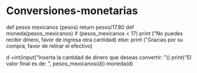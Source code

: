 # Conversiones-monetarias
def pesos mexicanos (pesos)
  return pesos/17.80
def moneda(pesos_mexicanos)
  if (pesos_mexicanos < 17)
  print ("No puedes recibir dinero, favor de ingresa otra cantidad)
  else:
  print ("Gracias por su compra, favor de retirar el efectivo)
  
d =int(input("Inserta la cantidad de dinero que deseas convertir: "))
print("El valor final es de: ", pesos_mexicanos(d))
moneda(d)
